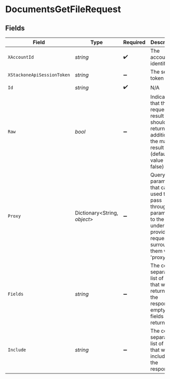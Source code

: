 # DocumentsGetFileRequest


## Fields

| Field                                                                                                                                                                                                                                                                         | Type                                                                                                                                                                                                                                                                          | Required                                                                                                                                                                                                                                                                      | Description                                                                                                                                                                                                                                                                   | Example                                                                                                                                                                                                                                                                       |
| ----------------------------------------------------------------------------------------------------------------------------------------------------------------------------------------------------------------------------------------------------------------------------- | ----------------------------------------------------------------------------------------------------------------------------------------------------------------------------------------------------------------------------------------------------------------------------- | ----------------------------------------------------------------------------------------------------------------------------------------------------------------------------------------------------------------------------------------------------------------------------- | ----------------------------------------------------------------------------------------------------------------------------------------------------------------------------------------------------------------------------------------------------------------------------- | ----------------------------------------------------------------------------------------------------------------------------------------------------------------------------------------------------------------------------------------------------------------------------- |
| `XAccountId`                                                                                                                                                                                                                                                                  | *string*                                                                                                                                                                                                                                                                      | :heavy_check_mark:                                                                                                                                                                                                                                                            | The account identifier                                                                                                                                                                                                                                                        |                                                                                                                                                                                                                                                                               |
| `XStackoneApiSessionToken`                                                                                                                                                                                                                                                    | *string*                                                                                                                                                                                                                                                                      | :heavy_minus_sign:                                                                                                                                                                                                                                                            | The session token                                                                                                                                                                                                                                                             |                                                                                                                                                                                                                                                                               |
| `Id`                                                                                                                                                                                                                                                                          | *string*                                                                                                                                                                                                                                                                      | :heavy_check_mark:                                                                                                                                                                                                                                                            | N/A                                                                                                                                                                                                                                                                           |                                                                                                                                                                                                                                                                               |
| `Raw`                                                                                                                                                                                                                                                                         | *bool*                                                                                                                                                                                                                                                                        | :heavy_minus_sign:                                                                                                                                                                                                                                                            | Indicates that the raw request result should be returned in addition to the mapped result (default value is false)                                                                                                                                                            |                                                                                                                                                                                                                                                                               |
| `Proxy`                                                                                                                                                                                                                                                                       | Dictionary<String, *object*>                                                                                                                                                                                                                                                  | :heavy_minus_sign:                                                                                                                                                                                                                                                            | Query parameters that can be used to pass through parameters to the underlying provider request by surrounding them with 'proxy' key                                                                                                                                          |                                                                                                                                                                                                                                                                               |
| `Fields`                                                                                                                                                                                                                                                                      | *string*                                                                                                                                                                                                                                                                      | :heavy_minus_sign:                                                                                                                                                                                                                                                            | The comma separated list of fields that will be returned in the response (if empty, all fields are returned)                                                                                                                                                                  | id,remote_id,name,description,url,size,file_format,path,owner_id,remote_owner_id,folder_id,remote_folder_id,drive_id,remote_drive_id,export_formats,default_download_format,created_at,updated_at,has_content,has_children,all_parent_folder_ids,remote_all_parent_folder_ids |
| `Include`                                                                                                                                                                                                                                                                     | *string*                                                                                                                                                                                                                                                                      | :heavy_minus_sign:                                                                                                                                                                                                                                                            | The comma separated list of fields that will be included in the response                                                                                                                                                                                                      | all_parent_folder_ids                                                                                                                                                                                                                                                         |